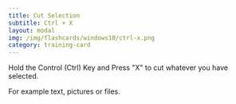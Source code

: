 ```yaml
---
title: Cut Selection
subtitle: Ctrl + X
layout: modal
img: /img/flashcards/windows10/ctrl-x.png
category: training-card
---
```

Hold the Control (Ctrl) Key and Press "X" to cut whatever you have selected.

For example text, pictures or files.

